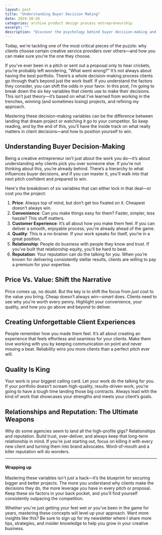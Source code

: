 ```yaml
---
layout: post
title: "Understanding Buyer Decision Making"
date: 2024-10-20
categories: archive product design process entrepreneurship
excerpt: ""
description: "Discover the psychology behind buyer decision-making and learn strategies to influence, connect, and guide your audience toward confident purchasing choices."
---
```


<!-- ## Finding Clients Fast: My Strategy for Creative Entrepreneurs  -->


Today, we're tackling one of the most critical pieces of the puzzle: why clients choose certain creative service providers over others—and how you can make sure you’re the one they choose.

If you've ever been in a pitch or sent out a proposal only to hear crickets, you’re probably left wondering, "What went wrong?" It’s not always about having the best portfolio. There’s a whole decision-making process clients go through that’s beyond just the work itself. If you understand the factors they consider, you can shift the odds in your favor.
In this post, I’m going to break down the six key variables that clients use to make their decisions. This isn’t just theory—it’s based on what I’ve learned from working in the trenches, winning (and sometimes losing) projects, and refining my approach.

Mastering these decision-making variables can be the difference between landing that dream project or watching it go to your competitor.  So keep reading, and by the end of this, you’ll have the inside track on what really matters in client decisions—and how to position yourself to win.


## Understanding Buyer Decision-Making

Being a creative entrepreneur isn’t just about the work you do—it’s about understanding *why* clients pick you over someone else. If you're not thinking about this, you’re already behind. There’s a hierarchy to what influences buyer decisions, and if you can master it, you’ll walk into that next pitch confident and prepared to win. 

Here's the breakdown of six variables that can either lock in that deal—or cost you the project:

1. **Price**: Always top of mind, but don’t get too fixated on it. Cheapest doesn't always win.
2. **Convenience**: Can you make things easy for them? Faster, simpler, less hassle? This stuff matters.
3. **Customer Experience**: It’s all about how you make them feel. If you can deliver a smooth, enjoyable process, you're already ahead of the game.
4. **Quality**: This is a no-brainer. If your work speaks for itself, you’re in a great position.
5. **Relationship**: People do business with people they know and trust. If you’ve built that relationship equity, you’ll be hard to beat.
6. **Reputation**: Your reputation can do the talking for you. When you’re known for delivering consistently stellar results, clients are willing to pay a premium for your expertise.

## Price Vs. Value: Shift the Narrative

Price comes up, no doubt. But the key is to shift the focus from *just* cost to the value you bring. Cheap doesn’t always win—*smart* does. Clients need to see why you're worth every penny. Highlight your convenience, your quality, and how you go above and beyond to deliver.

## Creating Unforgettable Client Experiences

People remember how you made them feel. It’s all about creating an experience that feels effortless and seamless for your clients. Make them love working with you by keeping communication on point and never missing a beat. Reliability wins you more clients than a perfect pitch ever will.

## Quality Is King

Your work is your biggest calling card. Let your work do the talking for you. If your portfolio doesn’t scream high-quality, results-driven work, you’re going to have a tough time landing those big contracts. Always lead with the kind of work that showcases your strengths and meets your client’s goals.

## Relationships and Reputation: The Ultimate Weapons

Why do some agencies seem to land all the high-profile gigs? Relationships and reputation. Build trust, over-deliver, and always keep that long-term relationship in mind. If you're just starting out, focus on killing it with every new client and turning them into brand advocates. Word-of-mouth and a killer reputation will do wonders.

---
#### Wrapping up

Mastering these variables isn't just a hack—it’s the blueprint for securing bigger and better projects. The more you understand why clients make the decisions they do, the more leverage you have in every pitch or proposal. Keep these six factors in your back pocket, and you’ll find yourself consistently outpacing the competition.

Whether you're just getting your feet wet or you’ve been in the game for years, mastering these concepts will level up your approach. Want more insights like this? Be sure to sign up for my newsletter where I share more tips, strategies, and insider knowledge to help you grow in your creative business.

